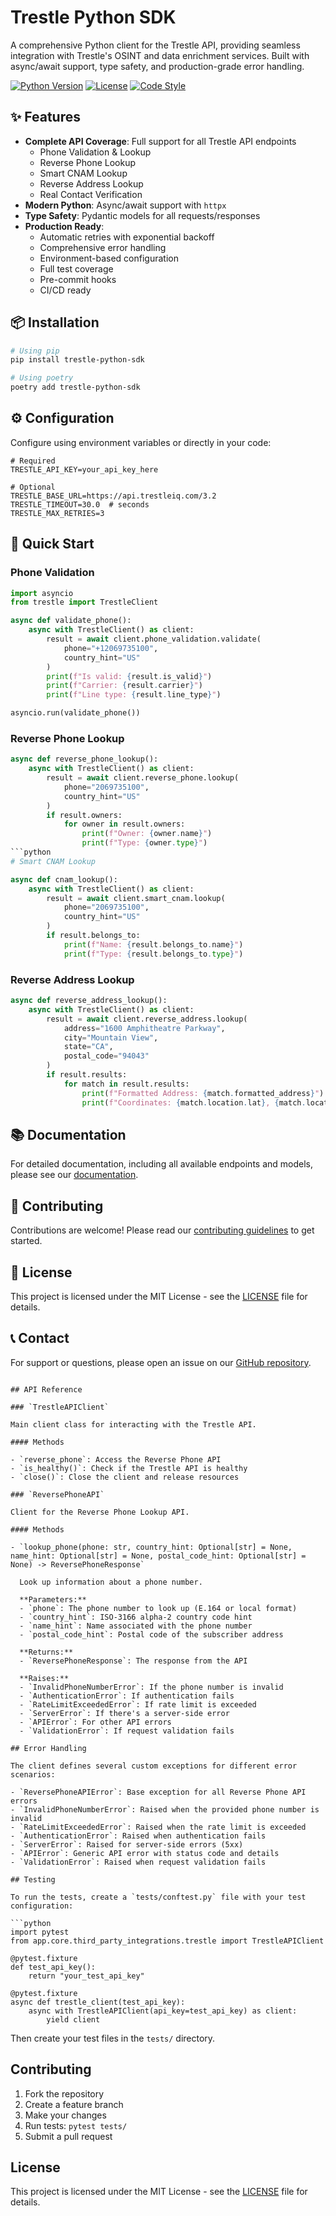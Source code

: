 # Trestle Python SDK

A comprehensive Python client for the Trestle API, providing seamless integration with Trestle's OSINT and data enrichment services. Built with async/await support, type safety, and production-grade error handling.

[![Python Version](https://img.shields.io/badge/python-3.8+-blue.svg)](https://www.python.org/downloads/)
[![License](https://img.shields.io/badge/license-MIT-green.svg)](LICENSE)
[![Code Style](https://img.shields.io/badge/code%20style-black-000000.svg)](https://github.com/psf/black)

## ✨ Features

- **Complete API Coverage**: Full support for all Trestle API endpoints
  - Phone Validation & Lookup
  - Reverse Phone Lookup
  - Smart CNAM Lookup
  - Reverse Address Lookup
  - Real Contact Verification
- **Modern Python**: Async/await support with `httpx`
- **Type Safety**: Pydantic models for all requests/responses
- **Production Ready**:
  - Automatic retries with exponential backoff
  - Comprehensive error handling
  - Environment-based configuration
  - Full test coverage
  - Pre-commit hooks
  - CI/CD ready

## 📦 Installation

```bash
# Using pip
pip install trestle-python-sdk

# Using poetry
poetry add trestle-python-sdk
```

## ⚙️ Configuration

Configure using environment variables or directly in your code:

```env
# Required
TRESTLE_API_KEY=your_api_key_here

# Optional
TRESTLE_BASE_URL=https://api.trestleiq.com/3.2
TRESTLE_TIMEOUT=30.0  # seconds
TRESTLE_MAX_RETRIES=3
```

## 🚀 Quick Start

### Phone Validation

```python
import asyncio
from trestle import TrestleClient

async def validate_phone():
    async with TrestleClient() as client:
        result = await client.phone_validation.validate(
            phone="+12069735100",
            country_hint="US"
        )
        print(f"Is valid: {result.is_valid}")
        print(f"Carrier: {result.carrier}")
        print(f"Line type: {result.line_type}")

asyncio.run(validate_phone())
```

### Reverse Phone Lookup

```python
async def reverse_phone_lookup():
    async with TrestleClient() as client:
        result = await client.reverse_phone.lookup(
            phone="2069735100",
            country_hint="US"
        )
        if result.owners:
            for owner in result.owners:
                print(f"Owner: {owner.name}")
                print(f"Type: {owner.type}")
```python
# Smart CNAM Lookup

async def cnam_lookup():
    async with TrestleClient() as client:
        result = await client.smart_cnam.lookup(
            phone="2069735100",
            country_hint="US"
        )
        if result.belongs_to:
            print(f"Name: {result.belongs_to.name}")
            print(f"Type: {result.belongs_to.type}")
```

### Reverse Address Lookup

```python
async def reverse_address_lookup():
    async with TrestleClient() as client:
        result = await client.reverse_address.lookup(
            address="1600 Amphitheatre Parkway",
            city="Mountain View",
            state="CA",
            postal_code="94043"
        )
        if result.results:
            for match in result.results:
                print(f"Formatted Address: {match.formatted_address}")
                print(f"Coordinates: {match.location.lat}, {match.location.lng}")
```

## 📚 Documentation

For detailed documentation, including all available endpoints and models, please see our [documentation](https://techwithty.github.io/trestle-python-sdk/).

## 🤝 Contributing

Contributions are welcome! Please read our [contributing guidelines](CONTRIBUTING.md) to get started.

## 📄 License

This project is licensed under the MIT License - see the [LICENSE](LICENSE) file for details.

## 📞 Contact

For support or questions, please open an issue on our [GitHub repository](https://github.com/techwithty/trestle-python-sdk).
```

## API Reference

### `TrestleAPIClient`

Main client class for interacting with the Trestle API.

#### Methods

- `reverse_phone`: Access the Reverse Phone API
- `is_healthy()`: Check if the Trestle API is healthy
- `close()`: Close the client and release resources

### `ReversePhoneAPI`

Client for the Reverse Phone Lookup API.

#### Methods

- `lookup_phone(phone: str, country_hint: Optional[str] = None, name_hint: Optional[str] = None, postal_code_hint: Optional[str] = None) -> ReversePhoneResponse`
  
  Look up information about a phone number.
  
  **Parameters:**
  - `phone`: The phone number to look up (E.164 or local format)
  - `country_hint`: ISO-3166 alpha-2 country code hint
  - `name_hint`: Name associated with the phone number
  - `postal_code_hint`: Postal code of the subscriber address
  
  **Returns:**
  - `ReversePhoneResponse`: The response from the API
  
  **Raises:**
  - `InvalidPhoneNumberError`: If the phone number is invalid
  - `AuthenticationError`: If authentication fails
  - `RateLimitExceededError`: If rate limit is exceeded
  - `ServerError`: If there's a server-side error
  - `APIError`: For other API errors
  - `ValidationError`: If request validation fails

## Error Handling

The client defines several custom exceptions for different error scenarios:

- `ReversePhoneAPIError`: Base exception for all Reverse Phone API errors
- `InvalidPhoneNumberError`: Raised when the provided phone number is invalid
- `RateLimitExceededError`: Raised when the rate limit is exceeded
- `AuthenticationError`: Raised when authentication fails
- `ServerError`: Raised for server-side errors (5xx)
- `APIError`: Generic API error with status code and details
- `ValidationError`: Raised when request validation fails

## Testing

To run the tests, create a `tests/conftest.py` file with your test configuration:

```python
import pytest
from app.core.third_party_integrations.trestle import TrestleAPIClient

@pytest.fixture
def test_api_key():
    return "your_test_api_key"

@pytest.fixture
async def trestle_client(test_api_key):
    async with TrestleAPIClient(api_key=test_api_key) as client:
        yield client
```

Then create your test files in the `tests/` directory.

## Contributing

1. Fork the repository
2. Create a feature branch
3. Make your changes
4. Run tests: `pytest tests/`
5. Submit a pull request

## License

This project is licensed under the MIT License - see the [LICENSE](LICENSE) file for details.